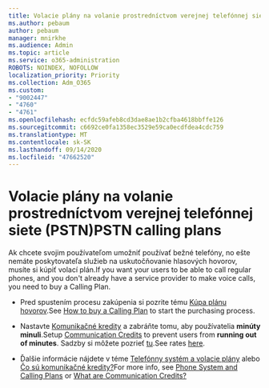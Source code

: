 ```yaml
---
title: Volacie plány na volanie prostredníctvom verejnej telefónnej siete (PSTN)
ms.author: pebaum
author: pebaum
manager: mnirkhe
ms.audience: Admin
ms.topic: article
ms.service: o365-administration
ROBOTS: NOINDEX, NOFOLLOW
localization_priority: Priority
ms.collection: Adm_O365
ms.custom:
- "9002447"
- "4760"
- "4761"
ms.openlocfilehash: ecfdc59afeb8cd3dae8ae1b2cfba4618bbffe126
ms.sourcegitcommit: c6692ce0fa1358ec3529e59ca0ecdfdea4cdc759
ms.translationtype: MT
ms.contentlocale: sk-SK
ms.lasthandoff: 09/14/2020
ms.locfileid: "47662520"
---
```

# <a name="pstn-calling-plans"></a><span data-ttu-id="e5377-102">Volacie plány na volanie prostredníctvom verejnej telefónnej siete (PSTN)</span><span class="sxs-lookup"><span data-stu-id="e5377-102">PSTN calling plans</span></span>

<span data-ttu-id="e5377-103">Ak chcete svojim používateľom umožniť používať bežné telefóny, no ešte nemáte poskytovateľa služieb na uskutočňovanie hlasových hovorov, musíte si kúpiť volací plán.</span><span class="sxs-lookup"><span data-stu-id="e5377-103">If you want your users to be able to call regular phones, and you don't already have a service provider to make voice calls, you need to buy a Calling Plan.</span></span>

- <span data-ttu-id="e5377-104">Pred spustením procesu zakúpenia si pozrite tému [Kúpa plánu hovorov](https://docs.microsoft.com/MicrosoftTeams/calling-plans-for-office-365).</span><span class="sxs-lookup"><span data-stu-id="e5377-104">See [How to buy a Calling Plan](https://docs.microsoft.com/MicrosoftTeams/calling-plans-for-office-365) to start the purchasing process.</span></span>

- <span data-ttu-id="e5377-105">Nastavte [Komunikačné kredity](https://docs.microsoft.com/microsoftteams/set-up-communications-credits-for-your-organization) a zabráňte tomu, aby používatelia **minúty minuli**.</span><span class="sxs-lookup"><span data-stu-id="e5377-105">Setup [Communication Credits](https://docs.microsoft.com/microsoftteams/set-up-communications-credits-for-your-organization) to prevent users from **running out of minutes**.</span></span> <span data-ttu-id="e5377-106">Sadzby si môžete pozrieť [tu](https://products.office.com/microsoft-teams/voice-calling).</span><span class="sxs-lookup"><span data-stu-id="e5377-106">See rates [here](https://products.office.com/microsoft-teams/voice-calling).</span></span> 

- <span data-ttu-id="e5377-107">Ďalšie informácie nájdete v téme [Telefónny systém a volacie plány](https://docs.microsoft.com/MicrosoftTeams/calling-plan-landing-page) alebo [Čo sú komunikačné kredity?](https://docs.microsoft.com/microsoftteams/what-are-communications-credits)</span><span class="sxs-lookup"><span data-stu-id="e5377-107">For more info, see [Phone System and Calling Plans](https://docs.microsoft.com/MicrosoftTeams/calling-plan-landing-page) or [What are Communication Credits?](https://docs.microsoft.com/microsoftteams/what-are-communications-credits)</span></span>
